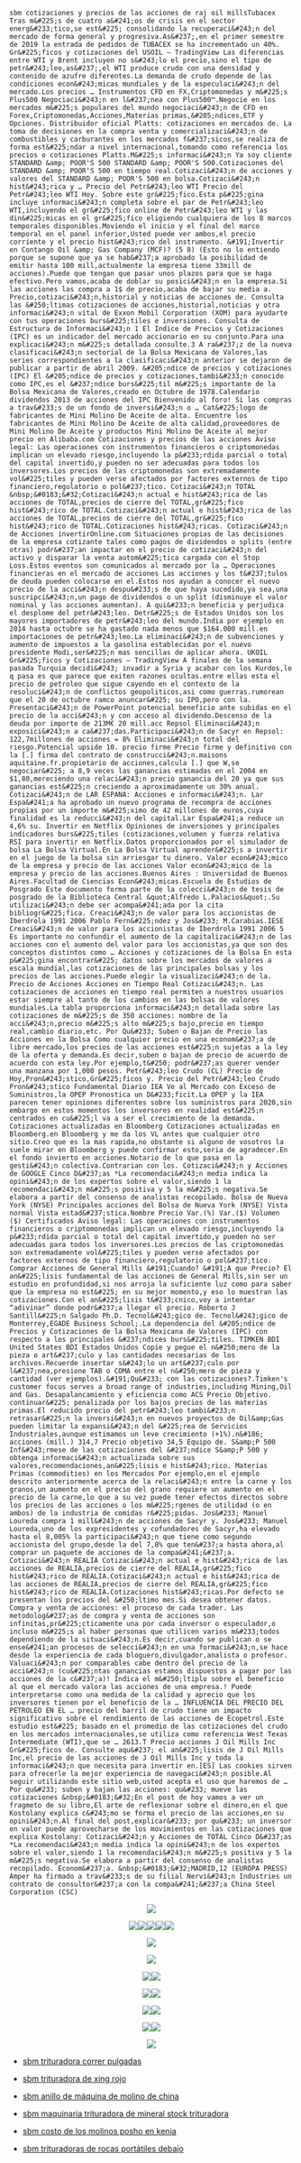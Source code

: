 
```
sbm cotizaciones y precios de las acciones de raj oil millsTubacex Tras m&#225;s de cuatro a&#241;os de crisis en el sector energ&#233;tico,se est&#225; consolidando la recuperaci&#243;n del mercado de forma general y progresiva.As&#237;,en el primer semestre de 2019 la entrada de pedidos de TUBACEX se ha incrementado un 40%. Gr&#225;ficos y cotizaciones del USOIL — TradingView Las diferencias entre WTI y Brent incluyen no s&#243;lo el precio,sino el tipo de petr&#243;leo,as&#237;,el WTI produce crudo con una densidad y contenido de azufre diferentes.La demanda de crudo depende de las condiciones econ&#243;micas mundiales y de la especulaci&#243;n del mercado.Los precios … Instrumentos CFD en FX,Criptomonedas y m&#225;s Plus500 Negociaci&#243;n en l&#237;nea con Plus500™.Negocie en los mercados m&#225;s populares del mundo negociaci&#243;n de CFD en Forex,Criptomonedas,Acciones,Materias primas,&#205;ndices,ETF y Opciones. Distribuidor oficial Platts: cotizaciones en mercados de. La toma de decisiones en la compra venta y comercializaci&#243;n de combustibles y carburantes en los mercados f&#237;sicos,se realiza de forma est&#225;ndar a nivel internacional,tomando como referencia los precios o cotizaciones Platts.M&#225;s informaci&#243;n Ya soy cliente STANDARD &amp; POOR'S 500 STANDARD &amp; POOR'S 500.Cotizaciones del STANDARD &amp; POOR'S 500 en tiempo real.Cotizaci&#243;n de acciones y valores del STANDARD &amp; POOR'S 500 en bolsa.Cotizaci&#243;n hist&#243;rica y … Precio del Petr&#243;leo WTI Precio del Petr&#243;leo WTI Hoy. Sobre este gr&#225;fico.Esta p&#225;gina incluye informaci&#243;n completa sobre el par de Petr&#243;leo WTI,incluyendo el gr&#225;fico online de Petr&#243;leo WTI y las din&#225;micas en el gr&#225;fico eligiendo cualquiera de los 8 marcos temporales disponibles.Moviendo el inicio y el final del marco temporal en el panel inferior,Usted puede ver ambos,el precio corriente y el precio hist&#243;rico del instrumento. &#191;Invertir en Contango Oil &amp; Gas Company (MCF)? (5 8) (Esto no lo entiendo porque se supone que ya se hab&#237;a aprobado la posibilidad de emitir hasta 100 mill,actualmente la empresa tiene 33mill de acciones).Puede que tengan que pasar unos plazos para que se haga efectivo.Pero vamos,acaba de doblar su posici&#243;n en la empresa.Si las acciones las compra a 1$ de precio,acaba de bajar su media a. Precio,cotizaci&#243;n,historial y noticias de acciones de. Consulta las &#250;ltimas cotizaciones de acciones,historial,noticias y otra informaci&#243;n vital de Exxon Mobil Corporation (XOM) para ayudarte con tus operaciones burs&#225;tiles e inversiones. Consulta de Estructura de Informaci&#243;n 1 El Indice de Precios y Cotizaciones (IPC) es un indicador del mercado accionario en su conjunto.Para una explicaci&#243;n m&#225;s detallada consulte.3 A ra&#237;z de la nueva clasificaci&#243;n sectorial de la Bolsa Mexicana de Valores,las series correspondientes a la clasificaci&#243;n anterior se dejaron de publicar a partir de abril 2009. &#205;ndice de precios y cotizaciones (IPC) El &#205;ndice de precios y cotizaciones,tambi&#233;n conocido como IPC,es el &#237;ndice burs&#225;til m&#225;s importante de la Bolsa Mexicana de Valores,creado en Octubre de 1978.Calendario dividendos 2013 de acciones del IPC Bienvenido al foro! Si las compras a trav&#233;s de un fondo de inversi&#243;n o … Cat&#225;logo de fabricantes de Mini Molino De Aceite de alta. Encuentre los fabricantes de Mini Molino De Aceite de alta calidad,proveedores de Mini Molino De Aceite y productos Mini Molino De Aceite al mejor precio en Alibaba.com Cotizaciones y precios de las acciones Aviso legal: Las operaciones con instrumentos financieros o criptomonedas implican un elevado riesgo,incluyendo la p&#233;rdida parcial o total del capital invertido,y pueden no ser adecuadas para todos los inversores.Los precios de las criptomonedas son extremadamente vol&#225;tiles y pueden verse afectados por factores externos de tipo financiero,regulatorio o pol&#237;tico. Cotizaci&#243;n TOTAL &nbsp;&#0183;&#32;Cotizaci&#243;n actual e hist&#243;rica de las acciones de TOTAL,precios de cierre del TOTAL,gr&#225;fico hist&#243;rico de TOTAL.Cotizaci&#243;n actual e hist&#243;rica de las acciones de TOTAL,precios de cierre del TOTAL,gr&#225;fico hist&#243;rico de TOTAL.Cotizaciones hist&#243;ricas. Cotizaci&#243;n de Acciones invertirOnline.com Situaciones propias de las decisiones de la empresa cotizante tales como pagos de dividendos o splits (entre otras) podr&#237;an impactar en el precio de cotizaci&#243;n del activo y disparar la venta autom&#225;tica cargada con el Stop Loss.Estos eventos son comunicados al mercado por la … Operaciones financieras en el mercado de acciones Las acciones y los t&#237;tulos de deuda pueden colocarse en el.Estos nos ayudan a conocer el nuevo precio de la acci&#243;n despu&#233;s de que haya sucedido,ya sea,una suscripci&#243;n,un pago de dividendos o un split (disminuye el valor nominal y las acciones aumentan). A qui&#233;n beneficia y perjudica el desplome del petr&#243;leo. Detr&#225;s de Estados Unidos son los mayores importadores de petr&#243;leo del mundo.India por ejemplo en 2014 hasta octubre se ha gastado nada menos que $164.000 mill.en importaciones de petr&#243;leo.La eliminaci&#243;n de subvenciones y aumento de impuestos a la gasolina establecidas por el nuevo presidente Modi,ser&#225;n mas sencillas de aplicar ahora. UKOIL Gr&#225;ficos y Cotizaciones — TradingView A finales de la semana pasada Turquia decidi&#243; invadir a Syria y acabar con los Kurdos,lo q pasa es que parece que exiten razones ocultas.entre ellas esta el precio de petroleo que sigue cayendo en el contexto de la resoluci&#243;n de conflictos geopoliticos,asi como guerras.rumorean que el 20 de octubre ramco anuncar&#225; su IPO,pero con la. Presentaci&#243;n de PowerPoint potencial beneficio ante subidas en el precio de la acci&#243;n y con acceso al dividendo.Descenso de la deuda por importe de 213M€ 20 mill.acc Repsol Eliminaci&#243;n exposici&#243;n a ca&#237;das.Participaci&#243;n de Sacyr en Repsol: 122,7millones de acciones = 8% Eliminaci&#243;n total del riesgo.Potencial upside 10. precio firme Precio firme y definitivo con la [.] firma del contrato de construcci&#243;n.maisons aquitaine.fr.propietario de acciones,calcula [.] que W,se negociar&#225; a 8,9 veces las ganancias estimadas en el 2004 en $1,80,mereciendo una relaci&#243;n precio ganancia del 20 ya que sus ganancias est&#225;n creciendo a aproximadamente un 30% anual. Cotizaci&#243;n de LAR ESPANA: Acciones e informaci&#243;n. Lar Espa&#241;a ha aprobado un nuevo programa de recompra de acciones propias por un importe m&#225;ximo de 42 millones de euros,cuya finalidad es la reducci&#243;n del capital.Lar Espa&#241;a reduce un 4,6% su. Invertir en Netflix Opiniones de inversiones y principales indicadores burs&#225;tiles (cotizaciones,volumen y fuerza relativa RSI para invertir en Netflix.Datos proporcionados por el simulador de bolsa La Bolsa Virtual.En La Bolsa Virtual aprender&#225;s a invertir en el juego de la bolsa sin arriesgar tu dinero. Valor econ&#243;mico de la empresa y precio de las acciones Valor econ&#243;mico de la empresa y precio de las acciones.Buenos Aires : Universidad de Buenos Aires.Facultad de Ciencias Econ&#243;micas.Escuela de Estudios de Posgrado Este documento forma parte de la colecci&#243;n de tesis de posgrado de la Biblioteca Central &quot;Alfredo L.Palacios&quot;.Su utilizaci&#243;n debe ser acompa&#241;ada por la cita bibliogr&#225;fica. Creaci&#243;n de valor para los accionistas de Iberdrola 1991 2006 Pablo Fern&#225;ndez y Jos&#233; M.Carabias.IESE Creaci&#243;n de valor para los accionistas de Iberdrola 1991 2006 5 Es importante no confundir el aumento de la capitalizaci&#243;n de las acciones con el aumento del valor para los accionistas,ya que son dos conceptos distintos como … Acciones y cotizaciones de la Bolsa En esta p&#225;gina encontrar&#225; datos sobre los mercados de valores a escala mundial,las cotizaciones de las principales bolsas y los precios de las acciones.Puede elegir la visualizaci&#243;n de la. Precio de Acciones Acciones en Tiempo Real Cotizaci&#243;n. Las cotizaciones de acciones en tiempo real permiten a nuestros usuarios estar siempre al tanto de los cambios en las bolsas de valores mundiales.La tabla proporciona informaci&#243;n detallada sobre las cotizaciones de m&#225;s de 350 acciones: nombre de la acci&#243;n,precio m&#225;s alto m&#225;s bajo,precio en tiempo real,cambio diario,etc. Por Qu&#233; Suben o Bajan de Precio las Acciones en la Bolsa Como cualquier precio en una econom&#237;a de libre mercado,los precios de las acciones est&#225;n sujetas a la ley de la oferta y demanda.Es decir,suben o bajan de precio de acuerdo de acuerdo con esta ley.Por ejemplo,t&#250; podr&#237;as querer vender una manzana por 1,000 pesos. Petr&#243;leo Crudo (CL) Precio de Hoy,Pron&#243;stico,Gr&#225;ficos y. Precio del Petr&#243;leo Crudo Pron&#243;stico Fundamental Diario IEA Ve al Mercado con Exceso de Suministros,la OPEP Pronostica un D&#233;ficit.La OPEP y la IEA parecen tener opiniones diferentes sobre los suministros para 2020,sin embargo en estos momentos los inversores en realidad est&#225;n centrados en cu&#225;l va a ser el crecimiento de la demanda. Cotizaciones actualizadas en Bloomberg Cotizaciones actualizadas en Bloomberg.en Bloomberg y me da los VL antes que cualquier otro sitio.Creo que es la mas rapida,no obstante si alguno de vosotros la suele mirar en Bloomberg y puede confirmar esto,seria de agradecer.En el fondo invierto en acciones.Notario de lo que pasa en la gesti&#243;n colectiva.Contrarian con los. Cotizaci&#243;n y Acciones de GOOGLE Cinco D&#237;as *La recomendaci&#243;n media indica la opini&#243;n de los expertos sobre el valor,siendo 1 la recomendaci&#243;n m&#225;s positiva y 5 la m&#225;s negativa.Se elabora a partir del consenso de analistas recopilado. Bolsa de Nueva York (NYSE) Principales acciones del Bolsa de Nueva York (NYSE) Vista normal Vista estad&#237;stica.Nombre Precio Var.(%) Var.($) Volumen ($) Certificados Aviso legal: Las operaciones con instrumentos financieros o criptomonedas implican un elevado riesgo,incluyendo la p&#233;rdida parcial o total del capital invertido,y pueden no ser adecuadas para todos los inversores.Los precios de las criptomonedas son extremadamente vol&#225;tiles y pueden verse afectados por factores externos de tipo financiero,regulatorio o pol&#237;tico. Comprar Acciones de General Mills &#191;Cuando? &#191;A que Precio? El an&#225;lisis fundamental de las acciones de General Mills,sin ser un estudio en profundidad,si nos arroja la suficiente luz como para saber que la empresa no est&#225; en su mejor momento,y eso lo muestran las cotizaciones.Con el an&#225;lisis t&#233;cnico,voy a intentar “adivinar” donde podr&#237;a llegar el precio. Roberto J Santill&#225;n Salgado Ph.D. Tecnol&#243;gico de. Tecnol&#243;gico de Monterrey,EGADE Business School;.La dependencia del &#205;ndice de Precios y Cotizaciones de la Bolsa Mexicana de Valores (IPC) con respecto a los principales &#237;ndices burs&#225;tiles. TIMKEN BDI United States BDI Estados Unidos Copie y pegue el n&#250;mero de la pieza o art&#237;culo y las cantidades necesarias de los archivos.Recuerde insertar s&#243;lo un art&#237;culo por l&#237;nea,presione TAB o COMA entre el n&#250;mero de pieza y cantidad (ver ejemplos).&#191;Qu&#233; con las cotizaciones?.Timken's customer focus serves a broad range of industries,including Mining,Oil and Gas. Desapalancamiento y eficiencia como ACS Precio Objetivo. continuar&#225; penalizada por los bajos precios de las materias primas.El reducido precio del petr&#243;leo tambi&#233;n retrasar&#225;n la inversi&#243;n en nuevos proyectos de Oil&amp;Gas pueden limitar la expansi&#243;n del &#225;rea de Servicios Industriales,aunque estimamos un leve crecimiento (+1%).n&#186; acciones (mill.) 314,7 Precio objetivo 34,5 Equipo de. S&amp;P 500 Inf&#243;rmese de las cotizaciones del &#237;ndice S&amp;P 500 y obtenga informaci&#243;n actualizada sobre sus valores,recomendaciones,an&#225;lisis e hist&#243;rico. Materias Primas (commodities) en los Mercados Por ejemplo,en el ejemplo descrito anteriormente acerca de la relaci&#243;n entre la carne y los granos,un aumento en el precio del grano requiere un aumento en el precio de la carne,lo que a su vez puede tener efectos directos sobre los precios de las acciones o los m&#225;rgenes de utilidad (o en ambos) de la industria de comidas r&#225;pidas. Jos&#233; Manuel Loureda compra 1 mill&#243;n de acciones de Sacyr y. Jos&#233; Manuel Loureda,uno de los expresidentes y cofundadores de Sacyr,ha elevado hasta el 8,005% la participaci&#243;n que tiene como segundo accionista del grupo,desde la del 7,8% que ten&#237;a hasta ahora,al comprar un paquete de acciones de la compa&#241;&#237;a. Cotizaci&#243;n REALIA Cotizaci&#243;n actual e hist&#243;rica de las acciones de REALIA,precios de cierre del REALIA,gr&#225;fico hist&#243;rico de REALIA.Cotizaci&#243;n actual e hist&#243;rica de las acciones de REALIA,precios de cierre del REALIA,gr&#225;fico hist&#243;rico de REALIA.Cotizaciones hist&#243;ricas.Por defecto se presentan los precios del &#250;ltimo mes.Si desea obtener datos. Compra y venta de acciones: el proceso de cada trader. Las metodolog&#237;as de compra y venta de acciones son infinitas,pr&#225;cticamente una por cada inversor o especulador,o incluso m&#225;s al haber personas que utilicen varios m&#233;todos dependiendo de la situaci&#243;n.Es decir,cuando se publican o se ense&#241;an procesos de selecci&#243;n en una formaci&#243;n,se hace desde la experiencia de cada bloguero,divulgador,analista o profesor. Valuaci&#243;n por comparables cabe dentro del precio de la acci&#243;n (cu&#225;ntas ganancias estamos dispuestos a pagar por las acciones de la c&#237;a)! Indica el m&#250;ltiplo sobre el beneficio al que el mercado valora las acciones de una empresa.! Puede interpretarse como una medida de la calidad y aprecio que los inversores tienen por el beneficio de la … INFLUENCIA DEL PRECIO DEL PETROLEO EN EL … precio del barril de crudo tiene un impacto significativo sobre el rendimiento de las acciones de Ecopetrol.Este estudio est&#225; basado en el promedio de las cotizaciones del crudo en los mercados internacionales,se utiliza como referencia West Texas Intermediate (WTI),que se … 2613.T Precio acciones J Oil Mills Inc Gr&#225;ficos de. Consulte aqu&#237; el an&#225;lisis de J Oil Mills Inc,el precio de las acciones de J Oil Mills Inc y toda la informaci&#243;n que necesita para invertir en.[ES] Las cookies sirven para ofrecerle la mejor experiencia de navegaci&#243;n posible.Al seguir utilizando este sitio web,usted acepta el uso que haremos de … Por qu&#233; suben y bajan las acciones: qu&#233; mueve las cotizaciones &nbsp;&#0183;&#32;En el post de hoy vamos a ver un fragmeto de su libro,El arte de reflexionar sobre el dinero,en el que Kostolany explica c&#243;mo se forma el precio de las acciones,en su opini&#243;n.Al final del post,explicar&#233; por qu&#233; un inversor en valor puede aprovecharse de los movimientos en las cotizaciones que explica Kostolany: Cotizaci&#243;n y Acciones de TOTAL Cinco D&#237;as *La recomendaci&#243;n media indica la opini&#243;n de los expertos sobre el valor,siendo 1 la recomendaci&#243;n m&#225;s positiva y 5 la m&#225;s negativa.Se elabora a partir del consenso de analistas recopilado. Econom&#237;a. &nbsp;&#0183;&#32;MADRID,12 (EUROPA PRESS) Amper ha firmado a trav&#233;s de su filial Nervi&#243;n Industries un contrato de consultor&#237;a con la compa&#241;&#237;a China Steel Corporation (CSC) 
```

<div align="center">

<a href="https://es-crusher.shibang-china.com/github&k=sbm+cotizaciones+y+precios+de+las+acciones+de+raj+oil+mills"><img src="https://static.shibang-china.com/es/crusher/logo.jpg"></a>

<a href="https://es-crusher.shibang-china.com/github&k=sbm+cotizaciones+y+precios+de+las+acciones+de+raj+oil+mills"><img src="https://static.shibang-china.com/es/crusher/index.jpg"></a><a href="https://es-crusher.shibang-china.com/material.htmlgithub&k=sbm+cotizaciones+y+precios+de+las+acciones+de+raj+oil+mills"><img src="https://static.shibang-china.com/es/crusher/material.jpg"></a><a href="https://es-crusher.shibang-china.com/application.htmlgithub&k=sbm+cotizaciones+y+precios+de+las+acciones+de+raj+oil+mills"><img src="https://static.shibang-china.com/es/crusher/application.jpg"></a><a href="https://es-crusher.shibang-china.com/aboutus.htmlgithub&k=sbm+cotizaciones+y+precios+de+las+acciones+de+raj+oil+mills"><img src="https://static.shibang-china.com/es/crusher/aboutus.jpg"></a><a href="https://es-crusher.shibang-china.com/contact.htmlgithub&k=sbm+cotizaciones+y+precios+de+las+acciones+de+raj+oil+mills"><img src="https://static.shibang-china.com/es/crusher/contact.jpg"></a>

<a href="https://es-crusher.shibang-china.com/github&k=sbm+cotizaciones+y+precios+de+las+acciones+de+raj+oil+mills"><img src="https://static.shibang-china.com/es/crusher/banner.jpg"></a>

<a href="https://swt.shibang-china.com/github&k=sbm+cotizaciones+y+precios+de+las+acciones+de+raj+oil+mills"><img src="https://static.shibang-china.com/es/crusher/text.jpg"></a>

<a href="https://swt.shibang-china.com/github&k=sbm+cotizaciones+y+precios+de+las+acciones+de+raj+oil+mills"><img src="https://static.shibang-china.com/es/crusher/chat.jpg"></a><a href="https://es-crusher.shibang-china.com/contact.htmlgithub&k=sbm+cotizaciones+y+precios+de+las+acciones+de+raj+oil+mills"><img src="https://static.shibang-china.com/es/crusher/message.jpg"></a>

<a href="https://es-crusher.shibang-china.com/products/pe.htmlgithub&k=sbm+cotizaciones+y+precios+de+las+acciones+de+raj+oil+mills"><img src="https://static.shibang-china.com/es/crusher/pe.jpg"></a><a href="https://es-crusher.shibang-china.com/products/pf.htmlgithub&k=sbm+cotizaciones+y+precios+de+las+acciones+de+raj+oil+mills"><img src="https://static.shibang-china.com/es/crusher/pf.jpg"></a>

<a href="https://es-crusher.shibang-china.com/products/hpt.htmlgithub&k=sbm+cotizaciones+y+precios+de+las+acciones+de+raj+oil+mills"><img src="https://static.shibang-china.com/es/crusher/hpt.jpg"></a><a href="https://es-crusher.shibang-china.com/products/vsi.htmlgithub&k=sbm+cotizaciones+y+precios+de+las+acciones+de+raj+oil+mills"><img src="https://static.shibang-china.com/es/crusher/vsi.jpg"></a>

<a href="https://es-crusher.shibang-china.com/products/klv.htmlgithub&k=sbm+cotizaciones+y+precios+de+las+acciones+de+raj+oil+mills"><img src="https://static.shibang-china.com/es/crusher/klv.jpg"></a><a href="https://es-crusher.shibang-china.com/products/portable.htmlgithub&k=sbm+cotizaciones+y+precios+de+las+acciones+de+raj+oil+mills"><img src="https://static.shibang-china.com/es/crusher/portable.jpg"></a>

<a href="https://swt.shibang-china.com/github&k=sbm+cotizaciones+y+precios+de+las+acciones+de+raj+oil+mills"><img src="https://static.shibang-china.com/es/crusher/case.jpg"></a>

</div>


* [sbm trituradora correr pulgadas](sbm%20trituradora%20correr%20pulgadas.md)

* [sbm trituradora de xing rojo](sbm%20trituradora%20de%20xing%20rojo.md)

* [sbm anillo de máquina de molino de china](sbm%20anillo%20de%20m%C3%A1quina%20de%20molino%20de%20china.md)

* [sbm maquinaria trituradora de mineral stock trituradora](sbm%20maquinaria%20trituradora%20de%20mineral%20stock%20trituradora.md)

* [sbm costo de los molinos posho en kenia](sbm%20costo%20de%20los%20molinos%20posho%20en%20kenia.md)

* [sbm trituradoras de rocas portátiles debajo](sbm%20trituradoras%20de%20rocas%20port%C3%A1tiles%20debajo.md)